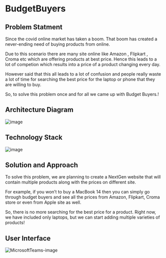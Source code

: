 # BudgetBuyers

## Problem Statment

Since the covid online market has taken a boom. That boom has created a never-ending need of buying products from online. 

Due to this scenario there are many site online like Amazon , Flipkart ,  Croma etc which are offering products at best price. Hence this leads to a lot of competion which results into a price of a product changing every day.

However said that this all leads to a lot of confusion and people really waste a lot of time for searching the best price for the laptop or phone that they are willing to buy.

So, to solve this problem once and for all we came up with Budget Buyers.!


## Architecture Diagram



![image](https://user-images.githubusercontent.com/104754529/228437269-52c7c880-15db-48ef-83d0-45a901a982c5.png)


## Technology Stack

![image](https://user-images.githubusercontent.com/104754529/228437479-f9a16156-245d-4c3c-bd09-3079180e28a3.png)

## Solution and Approach

To solve this problem, we are planning to create a NextGen website that will contain multiple products along with the prices on different site.

For example, if you won’t to buy a MacBook 14 then you can simply go through budget buyers and see all the prices from Amazon, Flipkart, Croma store or even from Apple site as well.

So, there is no more searching for the best price for a product. Right now, we have included only laptops, but we can start adding multiple varieties of products!

## User Interface

![MicrosoftTeams-image](https://user-images.githubusercontent.com/104754529/228459015-9e13876b-0924-4c72-ab8c-79ae22ef2c3b.png)





